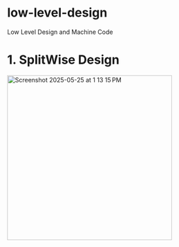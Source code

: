 # low-level-design
Low Level Design and Machine Code

# 1. SplitWise Design

<img width="381" alt="Screenshot 2025-05-25 at 1 13 15 PM" src="https://github.com/user-attachments/assets/f6805b8a-c63a-4482-a250-a64bc229f7b1" />
